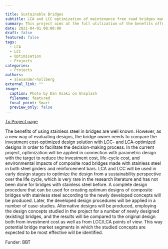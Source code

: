 ```yaml
---

title: Sustainable Bridges
subtitle: LCA and LCC optimization of maintenance free road bridges made of stainless steel
summary: This project aims at the full utilization of the benefits offered by stainless steel to have sustainable and “maintenance-free” road bridges which have competitive investment costs to that of their traditional carbon steel counterparts. It is believed that by the use of bridge girders with corrugated webs and stainless steel reinforcement and optimization of the material usage and production costs, a considerable reduction in the investment costs of a stainless-steel solution is attainable.
date: 2021-04-01 00:00:00
draft: false
featured: false
tags:
  - LCA
  - LCC
  - Optimisation
  - Projects
categories:
  - Projects
authors:
  - alexander-hollberg
external_link: ""
image:
  caption: Photo by Dan Asaki on Unsplash
  filename: featured
  focal_point: Smart
  preview_only: false
---
```

[To Project page](https://fcl.ethz.ch/research/powering-the-city.html)

The benefits of using stainless steel in bridges are well known. However, as a new way of evaluating designs, the bridge owner needs to compare the investment cost-optimized design solution with LCC- and LCA-optimized designs in order to facilitate the decision-making process.
In the current project, optimization will be applied in connection with parametric design with the target to reduce the investment cost, life-cycle cost, and environmental impacts of composite road bridges made with stainless steel in both steel girders and reinforcement bars. LCA and LCC will be used in early design stages to optimize the design from a sustainability perspective over the life cycle, which is very rare in the research literature and has not been done for bridges with stainless steel before.
A complete design procedure that can be used for creating optimum designs of composite bridges with stainless steel according to the newly developed concepts will be produced. Later, the developed design procedures will be applied in a number of case-studies. Alternative designs will be produced, employing the design concepts studied in the project for a number of newly designed (existing) bridges, and the results will be compared to the original design both from investment cost as well as from LCC/LCA points of view. This way potential bridge market segments in which the studied concepts are expected to be most effective will be identified.

Funder: BBT
